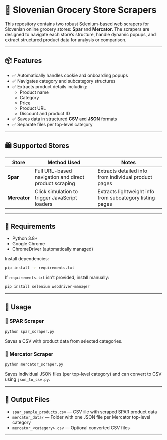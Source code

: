 
# 🛒 Slovenian Grocery Store Scrapers

This repository contains two robust Selenium-based web scrapers for Slovenian online grocery stores: **Spar** and **Mercator**. The scrapers are designed to navigate each store’s structure, handle dynamic popups, and extract structured product data for analysis or comparison.

---

## 📦 Features

- ✅ Automatically handles cookie and onboarding popups
- ✅ Navigates category and subcategory structures
- ✅ Extracts product details including:
  - Product name
  - Category
  - Price
  - Product URL
  - Discount and product ID
- ✅ Saves data in structured **CSV** and **JSON** formats
- ✅ Separate files per top-level category

---

## 🛍 Supported Stores

| Store     | Method Used | Notes                                                                 |
|-----------|-------------|-----------------------------------------------------------------------|
| **Spar**  | Full URL-based navigation and direct product scraping | Extracts detailed info from individual product pages |
| **Mercator** | Click simulation to trigger JavaScript loaders | Extracts lightweight info from subcategory listing pages |

---

## 🧰 Requirements

- Python 3.8+
- Google Chrome
- ChromeDriver (automatically managed)

Install dependencies:
```bash
pip install -r requirements.txt
```

If `requirements.txt` isn't provided, install manually:
```bash
pip install selenium webdriver-manager
```

---

## 🚀 Usage

### 🔹 SPAR Scraper
```bash
python spar_scraper.py
```
Saves a CSV with product data from selected categories.

### 🔹 Mercator Scraper
```bash
python mercator_scraper.py
```
Saves individual JSON files (per top-level category) and can convert to CSV using `json_to_csv.py`.

---

## 📁 Output Files

- `spar_sample_products.csv` — CSV file with scraped SPAR product data
- `mercator_data/` — Folder with one JSON file per Mercator top-level category
- `mercator_<category>.csv` — Optional converted CSV files

---


